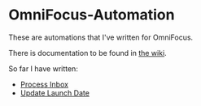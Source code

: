 # OmniFocus-Automation

These are automations that I've written for OmniFocus.

There is documentation to be found in [the wiki](https://github.com/cgarrigues/OmniFocus-Automation/wiki).

So far I have written:

* [Process Inbox](Process-Inbox)
* [Update Launch Date](Update-Launch-Date)
